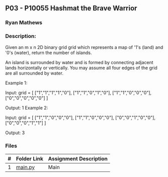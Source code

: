 ## P03 - P10055 Hashmat the Brave Warrior

### Ryan Mathews

### Description:

Given an m x n 2D binary grid grid which represents a map of '1's (land) and '0's (water), return the number of islands.

An island is surrounded by water and is formed by connecting adjacent lands horizontally or vertically. You may assume all four edges of the grid are all surrounded by water.

 

Example 1:

Input: grid = [
  ["1","1","1","1","0"],
  ["1","1","0","1","0"],
  ["1","1","0","0","0"],
  ["0","0","0","0","0"]
]

Output: 1
Example 2:

Input: grid = [
  ["1","1","0","0","0"],
  ["1","1","0","0","0"],
  ["0","0","1","0","0"],
  ["0","0","0","1","1"]
]

Output: 3

### Files

|  #  | Folder Link | Assignment Description |
| :-: | ----------- | ---------------------- |
|  1  | [main.py](https://github.com/RyanM13/4883-Prog-Tech/blob/main/Assignments/200_number_of_islands/main.py)     | Main      |


